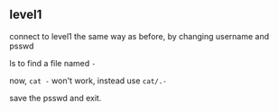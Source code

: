 ## **level1**

connect to level1 the same way as before, by changing username and psswd

ls to find a file named `-`

now, `cat -` won't work, instead use `cat/.-`

save the psswd and exit.